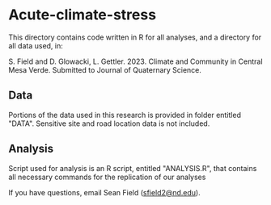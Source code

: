# Acute-climate-stress

This directory contains code written in R for all analyses, and a directory for all data used, in:

 S. Field and D. Glowacki, L. Gettler. 2023. Climate and Community in Central Mesa Verde. Submitted to Journal of Quaternary Science.
 
## Data 

Portions of the data used in this research is provided in folder entitled "DATA". Sensitive site and road location data is not included. 

## Analysis

Script used for analysis is an R script, entitled "ANALYSIS.R", that contains all necessary commands for the replication of our analyses

If you have questions, email Sean Field (sfield2@nd.edu).
